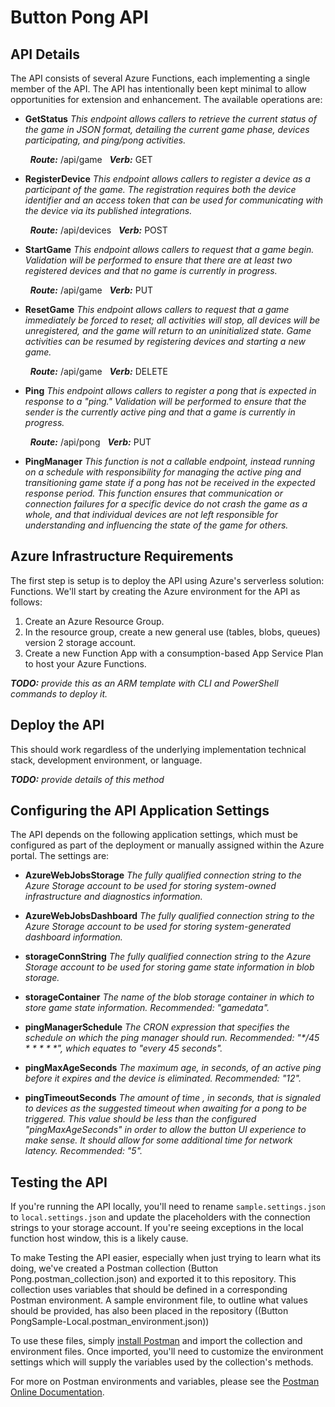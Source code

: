 # Button Pong API

## API Details

The API consists of several Azure Functions, each implementing a single member of the API.  The API has intentionally been kept minimal to allow opportunities for extension and enhancement.  The available operations are:

* **GetStatus**
  _This endpoint allows callers to retrieve the current status of the game in JSON format, detailing the current game phase, devices participating, and ping/pong activities._

  &nbsp;&nbsp;_**Route:**_ /api/game
  &nbsp;&nbsp;_**Verb:**_ GET


* **RegisterDevice**
  _This endpoint allows callers to register a device as a participant of the game.  The registration requires both the device identifier and an access token that can be used for communicating with the device via its published integrations._

  &nbsp;&nbsp;_**Route:**_ /api/devices
  &nbsp;&nbsp;_**Verb:**_ POST


* **StartGame**
  _This endpoint allows callers to request that a game begin.  Validation will be performed to ensure that there are at least two registered devices and that no game is currently in progress._

  &nbsp;&nbsp;_**Route:**_ /api/game
  &nbsp;&nbsp;_**Verb:**_ PUT


* **ResetGame**
  _This endpoint allows callers to request that a game immediately be forced to reset; all activities will stop, all devices will be unregistered, and the game will return to an uninitialized state.  Game activities can be resumed by registering devices and starting a new game._

  &nbsp;&nbsp;_**Route:**_ /api/game
  &nbsp;&nbsp;_**Verb:**_ DELETE


* **Ping**
  _This endpoint allows callers to register a pong that is expected in response to a "ping."  Validation will be performed to ensure that the sender is the currently active ping and that a game is currently in progress._

  &nbsp;&nbsp;_**Route:**_ /api/pong
  &nbsp;&nbsp;_**Verb:**_ PUT


* **PingManager**
  _This function is not a callable endpoint, instead running on a schedule with responsibility for managing the active ping and transitioning game state if a pong has not be received in the expected response period.  This function ensures that communication or connection failures for a specific device do not crash the game as a whole, and that individual devices are not left responsible for understanding and influencing the state of the game for others._

## Azure Infrastructure Requirements

The first step is setup is to deploy the API using Azure's serverless solution: Functions. We'll start by creating the Azure environment for the API as follows:

1. Create an Azure Resource Group.
1. In the resource group, create a new general use (tables, blobs, queues) version 2 storage account.
1. Create a new Function App with a consumption-based App Service Plan to host your Azure Functions.

_**TODO:** provide this as an ARM template with CLI and PowerShell commands to deploy it._

## Deploy the API
This should work regardless of the underlying implementation technical stack, development environment, or language.

_**TODO:** provide details of this method_

## Configuring the API Application Settings

The API depends on the following application settings, which must be configured as part of the deployment or manually assigned within the Azure portal.  The settings are:

* **AzureWebJobsStorage**
  _The fully qualified connection string to the Azure Storage account to be used for storing system-owned infrastructure and diagnostics information._


* **AzureWebJobsDashboard**
  _The fully qualified connection string to the Azure Storage account to be used for storing system-generated dashboard information._


* **storageConnString**
  _The fully qualified connection string to the Azure Storage account to be used for storing game state information in blob storage._


* **storageContainer**
  _The name of the blob storage container in which to store game state information.  Recommended: "gamedata"._


* **pingManagerSchedule**
  _The CRON expression that specifies the schedule on which the ping manager should run.  Recommended: "*/45 * * * * *", which equates to "every 45 seconds"._


* **pingMaxAgeSeconds**
  _The maximum age, in seconds, of an active ping before it expires and the device is eliminated.  Recommended: "12"._


* **pingTimeoutSeconds**
  _The amount of time , in seconds, that is signaled to devices as the suggested timeout when awaiting for a pong to be triggered.  This value should be less than the configured "pingMaxAgeSeconds" in order to allow the button UI experience to make sense.  It should allow for some additional time for network latency.  Recommended: "5"._

## Testing the API

If you're running the API locally, you'll need to rename `sample.settings.json` to `local.settings.json` and update the placeholders with the connection strings to your storage account.  If you're seeing exceptions in the local function host window, this is a likely cause.

To make Testing the API easier, especially when just trying to learn what its doing, we've created a Postman collection (Button Pong.postman_collection.json) and exported it to this repository. This collection uses variables that should be defined in a corresponding Postman environment. A sample environment file, to outline what values should be provided, has also been placed in the repository ((Button PongSample-Local.postman_environment.json))

To use these files, simply [install Postman](https://www.getpostman.com/) and import the collection and environment files. Once imported, you'll need to customize the environment settings which will supply the variables used by the collection's methods.

For more on Postman environments and variables, please see the [Postman Online Documentation](https://www.getpostman.com/docs/postman/environments_and_globals/manage_environments).
